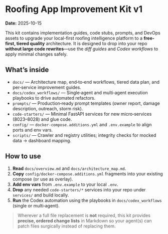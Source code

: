 # Roofing App Improvement Kit v1
**Date:** 2025-10-15

This kit contains implementation guides, code stubs, prompts, and DevOps assets to upgrade your local-first roofing intelligence platform to a **free-first, tiered quality** architecture. It is designed to drop into your repo **without large code rewrites**—use the _diff guides_ and _Codex workflows_ to apply minimal changes safely.

## What’s inside
- `docs/` — Architecture map, end‑to‑end workflows, tiered data plan, and per‑service improvement guides.
- `docs/codex_workflows/` — Single‑agent and multi‑agent execution playbooks to drive automated refactors.
- `prompts/` — Production‑ready prompt templates (owner report, damage description, outreach, storm risk).
- `code-starters/` — Minimal FastAPI services for new micro‑services (8023–8028) and glue code.
- `config/` — `docker-compose.additions.yml` and `.env.example` to align ports and env vars.
- `scripts/` — Crawler and registry utilities; integrity checks for mocked data -> dashboard mapping.

## How to use
1. **Read** `docs/overview.md` and `docs/architecture_map.md`.
2. **Copy** `config/docker-compose.additions.yml` fragments into your existing compose (or use as overlay).
3. **Add env vars** from `.env.example` to your local `.env`.
4. **Drop** any needed `code-starters/*` services into your repo under `services/` and build locally.
5. **Run** the Codex automation using the playbooks in `docs/codex_workflows` (single or multi‑agent).

> Wherever a full file replacement is **not** required, this kit provides **precise, ordered change lists** in Markdown so your agent(s) can patch files surgically instead of replacing them.

